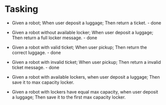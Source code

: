# Tasking

- Given a robot; When user deposit a luggage; Then return a ticket. - done
- Given a robot without available locker; When user deposit a luggage; Then return a full locker message. - done
- Given a robot with valid ticket; When user pickup; Then return the correct luggage. - done
- Given a robot with invalid ticket; When user pickup; Then return a invalid ticket message. - done

- Given a robot with available lockers, when user deposit a luggage; Then save it to max capacity locker.
- Given a robot with lockers have equal max capacity, when user deposit a luggage; Then save it to the first max capacity locker.
